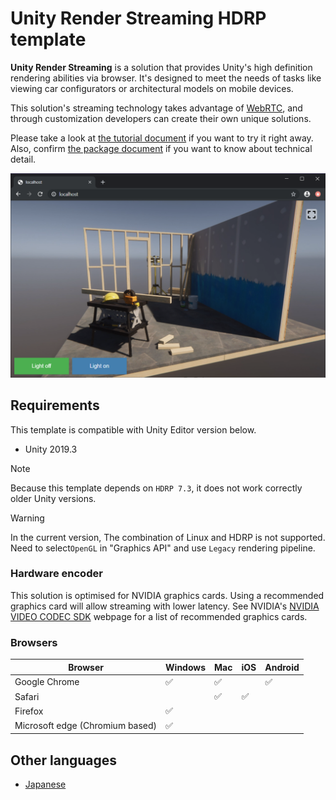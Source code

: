 # Unity Render Streaming HDRP template

**Unity Render Streaming** is a solution that provides Unity's high definition rendering abilities via browser. It's designed to meet the needs of tasks like viewing car configurators or architectural models on mobile devices.  

This solution's streaming technology takes advantage of [WebRTC](https://webrtc.org/),  and through customization developers can create their own unique solutions.

Please take a look at [the tutorial document](en/tutorial.md) if you want to try it right away. Also, confirm [the package document](https://docs.unity3d.com/Packages/com.unity.renderstreaming@latest/index.html) if you want to know about technical detail.

![Browser HDRP scene](images/browser_hdrpscene.png)

## Requirements

This template is compatible with Unity Editor version below. 
- Unity 2019.3

> [!NOTE]
> Because this template depends on `HDRP 7.3`, it does not work correctly older Unity versions.

> [!WARNING]
> In the current version, The combination of Linux and HDRP is not supported. Need to select`OpenGL` in "Graphics API" and use `Legacy` rendering pipeline.

### Hardware encoder

This solution is optimised for NVIDIA graphics cards. Using a recommended graphics card will allow streaming with lower latency. See NVIDIA's [NVIDIA VIDEO CODEC SDK](https://developer.nvidia.com/video-encode-decode-gpu-support-matrix) webpage for a list of recommended graphics cards.

### Browsers

| Browser                           | Windows            | Mac                | iOS                | Android            |
| --------------------------------- | ------------------ | ------------------ | ------------------ | ------------------ |
| Google Chrome                     | :white_check_mark: | :white_check_mark: |                    | :white_check_mark: |
| Safari                            |                    | :white_check_mark: | :white_check_mark: |                    |
| Firefox                           | :white_check_mark: |                    |                    |                    |
| Microsoft edge (Chromium based)   | :white_check_mark: |                    |                    |                    |

## Other languages

- [Japanese](jp/index.md)